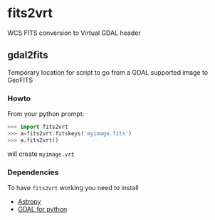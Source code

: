 # fits2vrt
WCS FITS conversion to Virtual GDAL header

## gdal2fits
Temporary location for script to go from a GDAL supported image to GeoFITS

### Howto
From your python prompt:

```python
>>> import fits2vrt
>>> a=fits2vrt.fitskeys('myimage.fits')
>>> a.fits2vrt()
```

will create `myimage.vrt`

### Dependencies
To have `fits2vrt` working you need to install
* [Astropy](http://www.astropy.org/)
* [GDAL for python](https://pypi.python.org/pypi/GDAL/)
